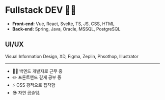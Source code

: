 <!--
**NINE-J/NINE-J** is a ✨ _special_ ✨ repository because its `README.md` (this file) appears on your GitHub profile.

Here are some ideas to get you started:

- 🔭 I’m currently working on ...
- 🌱 I’m currently learning ...
- 👯 I’m looking to collaborate on ...
- 🤔 I’m looking for help with ...
- 💬 Ask me about ...
- 📫 How to reach me: ...
- 😄 Pronouns: ...
- ⚡ Fun fact: ...
-->
# Fullstack DEV 🧑‍💻
- **Front-end:** Vue, React, Svelte, TS, JS, CSS, HTML
- **Back-end:** Spring, Java, Oracle, MSSQL, PostgreSQL

## UI/UX
Visual Information Design,
XD, Figma, Zeplin, Phsothop, Illustrator

---

- 🧑‍💻 백엔드 개발자로 근무 중
- ✏️ 프론트엔드 깊게 공부 중
- ⚡ CSS 광적으로 집착함
- 😎 자연 곱슬임.
